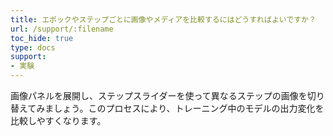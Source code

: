 ```yaml
---
title: エポックやステップごとに画像やメディアを比較するにはどうすればよいですか？
url: /support/:filename
toc_hide: true
type: docs
support:
- 実験
---
```


画像パネルを展開し、ステップスライダーを使って異なるステップの画像を切り替えてみましょう。このプロセスにより、トレーニング中のモデルの出力変化を比較しやすくなります。